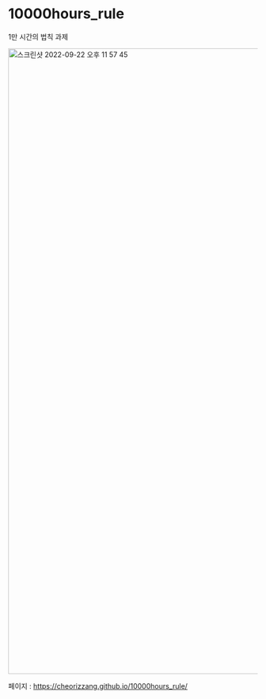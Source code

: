 # 10000hours_rule
1만 시간의 법칙 과제

<img width="1263" alt="스크린샷 2022-09-22 오후 11 57 45" src="https://user-images.githubusercontent.com/112460466/191781739-309f47d4-d214-4936-a614-ca5d7ee02aea.png">


페이지 : https://cheorizzang.github.io/10000hours_rule/
